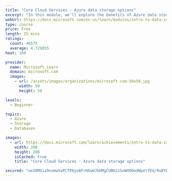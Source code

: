 ```yaml
---
title: "Core Cloud Services - Azure data storage options"
excerpt: "In this module, we'll explore the benefits of Azure data storage versus on-premises storage."
webUrl: https://docs.microsoft.com/en-us/learn/modules/intro-to-data-in-azure/
type: course
price: Free
length: 25 mins
ratings:
  count: 46575
  average: 4.729855
heat: 160

provider:
  name: Microsoft Learn
  domain: microsoft.com
  images:
    - url: /assets/images/organizations/microsoft.com-50x50.jpg
      width: 50
      height: 50

levels:
  - Beginner

topics:
  - Azure
  - Storage
  - Databases

images:
  - url: https://docs.microsoft.com/learn/achievements/intro-to-data-in-azure-social.png
    width: 200
    height: 200
    isCached: true
    title: "Core Cloud Services - Azure data storage options"

secured: "wxS0M5ia9somwVaPCfP6yoAFrHXwUJbHMgCUBHJz5oWXOOedWpetfEd/9xBYBNb7sm6PRZ3wQQz16sARCm+HSD6+M6AHUi6xQHLYICXXsC5/K5vhoW26Eu3ZUTtKpqta/P15Pmte18zbD1ypM8rw6EhtW9IFG6lPE0MLkFvYKnz5i1Dx9I+RyLB3O23atszqoTPUEwI8XuNvMV/V/cV6MPPyUviCEJZC1os4CySD6rDkULlfQJb2XFX6gc1IHLH4bzzQ7JG+LIxEDBdGD+h+kd55sSoRmMKeO9KzQpRInu1OML9QCI/bUik97L0sX+jBGv2IBhYQgBtXXr1+AUm6BLX+FPcjGHQMfqC+bAALYrbVfZvdC4S1GhkmYf+2tURk9Lo9DRrjL+HVFouyGJAEkw==;IuNPg0+az8u7Am6E+RNXXg=="
---
```


